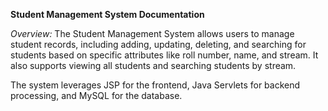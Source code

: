 **Student Management System Documentation**

*Overview:*
The Student Management System allows users to manage student records, including adding, updating, deleting, and searching for students based on specific attributes like roll number, name, and stream. It also supports viewing all students and searching students by stream.

The system leverages JSP for the frontend, Java Servlets for backend processing, and MySQL for the database.
